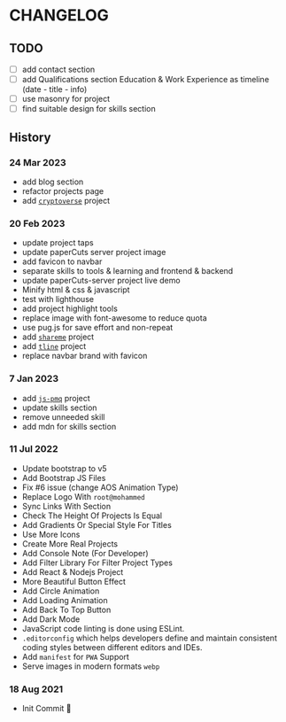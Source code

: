 
# CHANGELOG

## TODO

- [ ] add contact section
- [ ] add Qualifications section Education & Work Experience as timeline (date - title - info)
- [ ] use masonry for project
- [ ] find suitable design for skills section

## History

### 24 Mar 2023

- add blog section
- refactor projects page
- add [`cryptoverse`](https://cryptoverse-in-react.vercel.app/) project

### 20 Feb 2023

- update project taps
- update paperCuts server project image
- add favicon to navbar
- separate skills to tools & learning and frontend & backend
- update paperCuts-server project live demo
- Minify html & css & javascript
- test with lighthouse
- add project highlight tools
- replace image with font-awesome to reduce quota
- use pug.js for save effort and non-repeat
- add [`shareme`](https://shareme-psi.vercel.app/) project
- add [`tline`](https://www.npmjs.com/package/tline) project
- replace navbar brand with favicon

### 7 Jan 2023

- add [`js-pmq`](https://www.npmjs.com/package/js-pmq) project
- update skills section
- remove unneeded skill
- add mdn for skills section

### 11 Jul 2022

- Update bootstrap to v5
- Add Bootstrap JS Files
- Fix #6 issue (change AOS Animation Type)
- Replace Logo With `root@mohammed`
- Sync Links With Section
- Check The Height Of Projects Is Equal
- Add Gradients Or Special Style For Titles
- Use More Icons
- Create More Real Projects
- Add Console Note (For Developer)
- Add Filter Library For Filter Project Types
- Add React & Nodejs Project
- More Beautiful Button Effect
- Add Circle Animation
- Add Loading Animation
- Add Back To Top Button
- Add Dark Mode
- JavaScript code linting is done using ESLint.
- `.editorconfig` which helps developers define and maintain consistent coding styles between different editors and IDEs.
- Add `manifest` for `PWA` Support
- Serve images in modern formats `webp`

### 18 Aug 2021

- Init Commit 🎉

